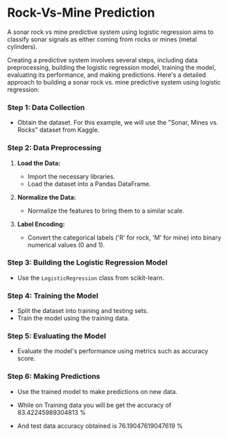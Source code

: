 # Rock-Vs-Mine Prediction


A sonar rock vs mine predictive system using logistic regression aims to classify sonar signals as either coming from rocks or mines (metal cylinders). 

Creating a predictive system involves several steps, including data preprocessing, building the logistic regression model, training the model, evaluating its performance, and making predictions. Here's a detailed approach to building a sonar rock vs. mine predictive system using logistic regression:

### Step 1: Data Collection
- Obtain the dataset. For this example, we will use the "Sonar, Mines vs. Rocks" dataset from Kaggle.

### Step 2: Data Preprocessing
1. **Load the Data:**
   - Import the necessary libraries.
   - Load the dataset into a Pandas DataFrame.

2. **Normalize the Data:**
   - Normalize the features to bring them to a similar scale.

3. **Label Encoding:**
   - Convert the categorical labels ('R' for rock, 'M' for mine) into binary numerical values (0 and 1).

### Step 3: Building the Logistic Regression Model
- Use the `LogisticRegression` class from scikit-learn.

### Step 4: Training the Model
- Split the dataset into training and testing sets.
- Train the model using the training data.

### Step 5: Evaluating the Model
- Evaluate the model's performance using metrics such as accuracy score.

### Step 6: Making Predictions
- Use the trained model to make predictions on new data.

- While on Training data you will be get the accuracy of  83.42245989304813 %
- And test data accuracy obtained is 76.19047619047619 %
